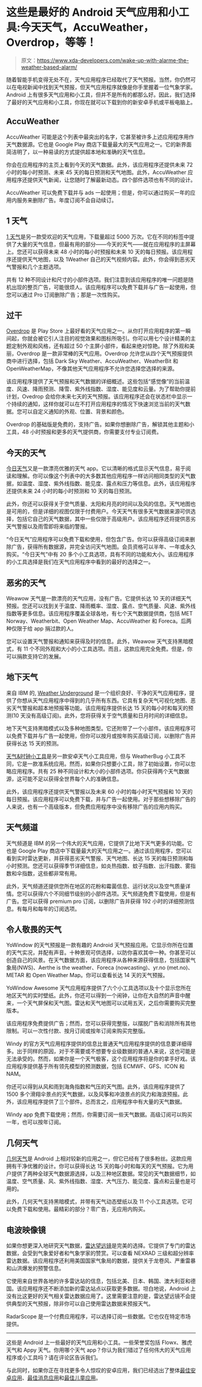# 这些是最好的 Android 天气应用和小工具:今天天气，AccuWeather，Overdrop，等等！

> 原文：<https://www.xda-developers.com/wake-up-with-alarme-the-weather-based-alarm/>

随着智能手机变得无处不在，天气应用程序已经取代了天气预报。当然，你仍然可以在电视新闻中找到天气预报，但天气应用程序就像是你手里握着一位气象学家。Android 上有很多天气应用和小工具，但并不是所有的都那么好。因此，我们选择了最好的天气应用和小工具，你现在就可以下载到你的新安卓手机或平板电脑上。

## AccuWeather

AccuWeather 可能是这个列表中最突出的名字，它甚至被许多上述应用程序用作天气数据源。它也是 Google Play 商店下载量最大的天气应用之一。它的新界面简洁明了，以一种易读的方式提供超本地和准确的天气信息。

你会在应用程序的主页上看到今天的天气数据。此外，该应用程序还提供未来 72 小时的每小时预测、未来 45 天的每日预测和天气地图。此外，AccuWeather 应用程序还提供天气新闻，让您随时了解最新动态。四个部件选项也有不同的设计。

AccuWeather 可以免费下载并与 ads 一起使用；但是，你可以通过购买一年的应用内服务来删除广告。年度订阅不会自动续订。

## 1 天气

[1 天气](https://play.google.com/store/apps/details?id=com.handmark.expressweather)是另一款受欢迎的天气应用，下载量超过 5000 万次。它在不同的标签中提供了大量的天气信息，但最有用的部分——今天的天气——就在应用程序的主屏幕上。您还可以获得未来 48 小时的每小时预报和未来 10 天的每日预报。该应用程序还提供天气地图，以及 1Weather 自己的天气视频内容。此外，你会得到恶劣天气警报和几个主题选项。

共有 12 种不同设计和尺寸的小部件选项。我们注意到该应用程序的唯一问题是随机出现的整页广告，可能很烦人。该应用程序可以免费下载并与广告一起使用，但您可以通过 Pro 订阅删除广告；那是一次性购买。

## 过干

[Overdrop](https://play.google.com/store/apps/details?id=widget.dd.com.overdrop.free) 是 Play Store 上最好看的天气应用之一。从你打开应用程序的第一瞬间起，你就会被它引人注目的视觉效果和图标所吸引。你可以用七个设计精美的主题定制外观和风格，还有超过 50 个主屏小部件，看起来绝对惊艳。除了外观和美丽，Overdrop 是一款非常棒的天气应用。Overdrop 允许您从四个天气预报提供商中进行选择，包括 Dark Sky Weather、AccuWeather、WeatherBit 和 OpenWeatherMap，不像其他天气应用程序不允许您选择您选择的来源。

该应用程序提供了天气预报和天气数据的详细概述。这些包括“感觉像”的当前温度、风速、降雨预测、降雪、紫外线指数、湿度、能见度和云量。为了帮助你提前计划，Ovedrop 会给你未来七天的天气预报。该应用程序还会在状态栏中显示一个持续的通知，这样你就可以在不打开应用程序的情况下快速浏览当前的天气数据。您可以自定义通知的外观、位置、背景和颜色。

Overdrop 的基础版是免费的，支持广告。如果你想删除广告，解锁其他主题和小工具，48 小时预报和更多的天气提供商，你需要支付专业订阅费。

## 今天的天气

[今日天气](https://play.google.com/store/apps/details?id=mobi.lockdown.weather)又是一款漂亮优雅的天气 app。它以清晰的格式显示天气信息，易于阅读和理解。你可以像这个列表中的大多数其他应用程序一样访问相同类型的天气数据，如温度、湿度、紫外线指数、能见度、露点和压力等信息。此外，该应用程序还提供未来 24 小时的每小时预测和 10 天的每日预测。

此外，你还可以获得关于空气质量、太阳和月亮的时间以及风的信息。天气地图也是可用的，但是详细的视图仅限于付费用户。今天天气有很多天气数据来源可供选择，包括它自己的天气数据，其中一些仅限于高级用户。该应用程序还将提供恶劣天气警报以及雨雪即将来临的警报。

“今日天气”应用程序可以免费下载和使用，但包含广告。你可以获得高级订阅来删除广告，获得所有数据源，并完全访问天气地图。会员资格可以半年、一年或永久购买。“今日天气”中有 20 多个小工具选项，具有不同的功能和大小。该应用程序的小工具选择是我们在天气应用程序中看到的最好的选择之一。

## 恶劣的天气

Weawow 天气是一款漂亮的天气应用，没有广告。它提供长达 10 天的详细天气预报。您还可以找到关于温度、降雨概率、湿度、露点、空气质量、风速、紫外线指数等更多信息。该应用程序覆盖全球各地，有七个天气数据提供商，包括 MET Norway、Weatherbit、Open Weather Map、AccuWeather 和 Foreca。后两种仅限于给 app 捐过款的人。

您可以设置天气警报和通知来获得及时的信息。此外，Weawow 天气支持黑暗模式，有 11 个不同外观和大小的小工具选项。而且，这款应用完全免费。但是，你可以捐款支持它的发展。

## 地下天气

来自 IBM 的, [Weather Underground](https://play.google.com/store/apps/details?id=com.wunderground.android.weather) 是一个组织良好、干净的天气应用程序，提供了你想从天气应用程序中得到的几乎所有东西。它具有复杂天气可视化地图、恶劣天气警报和超本地预报等功能。该应用程序提供长达 15 天的每小时和每天的预测(10 天没有高级订阅)。此外，您将获得关于空气质量和日月时间的详细信息。

地下天气支持黑暗模式以及多种地图类型。它还附带了一个小部件。该应用程序可以免费下载并与广告一起使用，但你可以按月或按年购买高级订阅，以删除广告并获得长达 15 天的预测。

[天气&时钟小工具](https://play.google.com/store/apps/details?id=com.devexpert.weather)是另一款安卓天气小工具应用，但与 WeatherBug 小工具不同，它是一款准系统应用。然而，如果你只想要小工具，除了初始设置，你可以忽略应用程序。共有 25 种不同设计和大小的小部件选项。你只获得两个天气数据源，这可能不足以获得全世界每个人的准确信息。

此外，该应用程序还提供天气警报以及未来 60 小时的每小时天气预报和 10 天的每日预报。该应用程序可以免费下载，并与广告一起使用。对于那些想移除广告的人来说，也有一个高级版本，但免费应用程序中没有移除广告的应用内购买。

## 天气频道

天气频道是 IBM 的另一个伟大的天气应用，它提供了比地下天气更多的功能。它也是 Google Play 商店中下载量最大的天气应用之一。通过该应用程序，您可以看到实时雷达更新，并获得恶劣天气警报、天气地图、长达 15 天的每日预测和每小时预测。您还可以获得季节详细信息，如炎热指数、蚊子指数、出汗指数、雾指数和伞指数，这些都非常有用。

此外，天气频道还提供您所在地区的花粉和霉菌信息、运行状况以及空气质量详情。您可以获得六个不同细节级别的小部件选项。天气频道免费下载使用，但是有广告。您可以获得 premium pro 订阅，以删除广告并获得 192 小时的详细预测信息。有每月和每年的订阅选项。

## 令人敬畏的天气

YoWindow 的天气预报是一款有趣的 Android 天气预报应用。它显示你所在位置的天气实况，并配有声音。十种景观可供选择，以防你喜欢其中一种。你甚至可以创造自己的风景。在天气数据方面，该应用程序从各种来源获得信息，包括国家气象局(NWS)、Aerthe is the weather、Foreca (nowcasting)、yr.no (met.no)、METAR 和 Open Weather Map。你可以查看长达 14 天的天气预报。

YoWindow Awesome 天气应用程序提供了六个小工具选项以及十个显示您所在地区天气的实时壁纸。此外，你还可以得到一个闹钟，让你在大自然的声音中醒来，一个天气屏保和天气图。雷达和天气地图可以试用五天，之后你需要购买完整版本。

该应用程序免费提供广告；然而，您可以获得完整版，以摆脱广告和消除所有其他限制。可以一次性付款、按月订阅或按年订阅来购买完整版。

Windy 的官方天气应用程序提供的信息比普通天气应用程序提供的信息要详细得多。出于同样的原因，对于不需要或不想要专业级数据的普通人来说，这也可能是无法承受的。然而，如果你是一个天气极客，这个应用程序将是你的拿手好戏。该应用程序提供基于所有领先模型的预测数据，包括 ECMWF、GFS、ICON 和 NAM。

你还可以得到从风和雨到海角指数和气压的天气图。此外，该应用程序提供了 1500 多个滑翔伞景点的天气数据，以及风筝和冲浪景点的风力和海浪预报。此外，该应用程序提供了三个部件。总而言之，应用程序中有大量的天气数据。

Windy app 免费下载使用；然而，你需要订阅一些天气数据。高级订阅可以购买一年，也可以按年订阅。

## 几何天气

[几何天气](https://play.google.com/store/apps/details?id=wangdaye.com.geometricweather)是 Android 上相对较新的应用之一，但它已经有了很多粉丝。这款应用拥有干净优雅的设计。你可以获得长达 15 天的每小时和每天的天气预报。它为用户提供了两种全球天气数据源选择，以及三种地区数据。常见的天气数据细节，如温度、空气质量、风、紫外线指数、湿度、大气压力、能见度、露点和云量也是可用的。

此外，几何天气支持黑暗模式，并带有天气动态壁纸以及 11 个小工具选项。它可以免费下载和使用。最精彩的部分？零广告，无应用内购买。

## 电波映像镜

如果你想更深入地研究天气数据，[雷达望远镜](https://play.google.com/store/apps/details?id=com.basevelocity.radarscope)是完美的选择。它提供了专门的雷达数据，会受到气象爱好者和气象学家的赞赏。可以查看 NEXRAD 三级和超分辨率雷达数据。该应用程序还利用美国国家气象局的数据，提供关于龙卷风、严重雷暴和山洪爆发的预警信息。

它使用来自世界各地的许多雷达站的信息，包括北美、日本、韩国、澳大利亚和德国。该应用程序还不断添加新的雷达站点以获取更多数据。坦白地说，Android 上没有比这更好的天气相关雷达数据应用了。这里需要注意的是，雷达望远镜不会提供典型的天气预报，除非你可以自己使用雷达数据来预报天气。

RadarScope 是一个付费应用程序，可以选择订阅一些数据。它也仅在特定市场提供。

* * *

这些是 Android 上一些最好的天气应用和小工具。一些荣誉奖包括 Flowx、雅虎天气和 Appy 天气。你用哪个天气 app？你认为我们错过了任何伟大的天气应用程序或小工具吗？请在评论区告诉我们。

与此同时，如果你正在寻找更多令人惊叹的安卓应用，我们已经选出了整体[最佳安卓应用](https://www.xda-developers.com/best-android-apps/)、[最佳消息应用](https://www.xda-developers.com/best-text-messaging-apps-android/)和[最佳儿童应用](https://www.xda-developers.com/android-apps-for-kids/)。